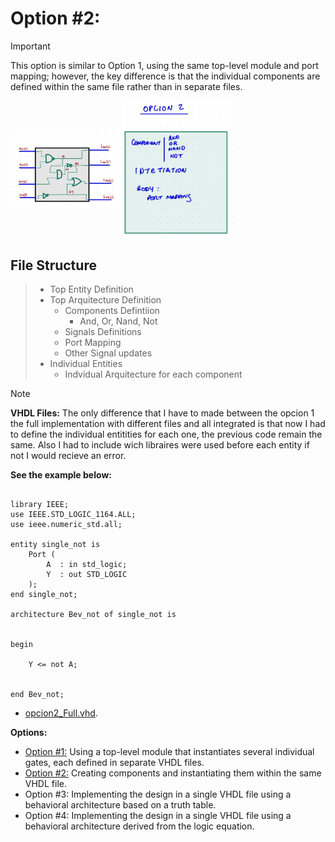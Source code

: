 # Option #2: 
> [!IMPORTANT]
> This option is similar to Option 1, using the same top-level module and port mapping; however, the key difference is that the individual components are defined within the same file rather than in separate files.
<img src="https://github.com/EdwinMarteZorrilla/ModelSim_FPGA/blob/main/img/circuit.jpg" width=35% height=35%  align="center">
<img src="https://github.com/EdwinMarteZorrilla/ModelSim_FPGA/blob/main/img/opcion2.jpg" width=35% height=35%  align="center">

##  File Structure

> * Top Entity Definition
> * Top Arquitecture  Definition
>   - Components Defintiion
>       - And, Or, Nand, Not
>   - Signals Definitions
>   - Port Mapping
>   - Other Signal updates
> * Individual Entities
>    - Indvidual Arquitecture for each component

    
> [!NOTE]
> **VHDL Files:** The only difference that I have to made between the opcion 1 the full implementation
> with different files and all integrated is that now I had to define the individual entitities for each one, the previous code
> remain the same. Also I had to include wich libraires were used before each entity if not I would recieve an error.

**See the example below:**
```

library IEEE;
use IEEE.STD_LOGIC_1164.ALL;
use ieee.numeric_std.all;

entity single_not is
    Port ( 
        A  : in std_logic;
        Y  : out STD_LOGIC
    );
end single_not;

architecture Bev_not of single_not is

    
begin

    Y <= not A;

    
end Bev_not;
```

* [opcion2_Full.vhd](https://github.com/EdwinMarteZorrilla/ModelSim_FPGA/blob/main/3.%20Single%20Gates/opcion2/opcion2_full.vhd).

**Options:**
* [Option #1:](https://github.com/EdwinMarteZorrilla/ModelSim_FPGA/tree/main/3.%20Single%20Gates) Using a top-level module that instantiates several individual gates, each defined in separate VHDL files.
* [Option #2:](https://github.com/EdwinMarteZorrilla/ModelSim_FPGA/blob/main/3.%20Single%20Gates/opcion2) Creating components and instantiating them within the same VHDL file.
* Option #3: Implementing the design in a single VHDL file using a behavioral architecture based on a truth table.
* Option #4: Implementing the design in a single VHDL file using a behavioral architecture derived from the logic equation.





 
 



